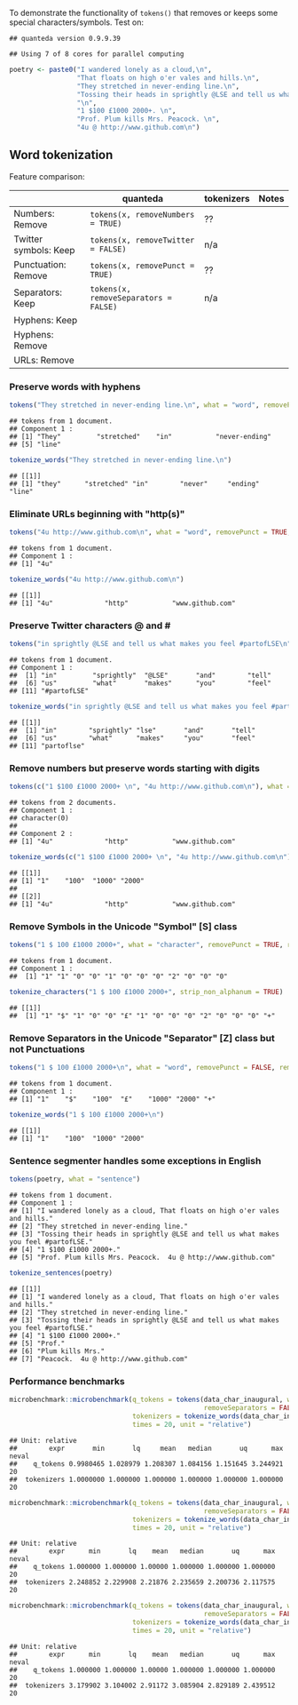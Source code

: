To demonstrate the functionality of `tokens()` that removes or keeps some special characters/symbols. Test on:

    ## quanteda version 0.9.9.39

    ## Using 7 of 8 cores for parallel computing

``` r
poetry <- paste0("I wandered lonely as a cloud,\n",
                 "That floats on high o'er vales and hills.\n",
                 "They stretched in never-ending line.\n",
                 "Tossing their heads in sprightly @LSE and tell us what makes you feel #partofLSE.\n",
                 "\n",
                 "1 $100 £1000 2000+. \n",
                 "Prof. Plum kills Mrs. Peacock. \n",
                 "4u @ http://www.github.com\n")
```

Word tokenization
-----------------

Feature comparison:

|                       | **quanteda**                          | **tokenizers** | Notes |
|-----------------------|---------------------------------------|----------------|-------|
| Numbers: Remove       | `tokens(x, removeNumbers = TRUE)`     | ??             |       |
| Twitter symbols: Keep | `tokens(x, removeTwitter = FALSE)`    | n/a            |       |
| Punctuation: Remove   | `tokens(x, removePunct = TRUE)`       | ??             |       |
| Separators: Keep      | `tokens(x, removeSeparators = FALSE)` | n/a            |       |
| Hyphens: Keep         |                                       |                |       |
| Hyphens: Remove       |                                       |                |       |
| URLs: Remove          |                                       |                |       |

### Preserve words with hyphens

``` r
tokens("They stretched in never-ending line.\n", what = "word", removePunct = TRUE, removeHyphens = FALSE)
```

    ## tokens from 1 document.
    ## Component 1 :
    ## [1] "They"         "stretched"    "in"           "never-ending"
    ## [5] "line"

``` r
tokenize_words("They stretched in never-ending line.\n")
```

    ## [[1]]
    ## [1] "they"      "stretched" "in"        "never"     "ending"    "line"

### Eliminate URLs beginning with "http(s)"

``` r
tokens("4u http://www.github.com\n", what = "word", removePunct = TRUE, removeURL = TRUE)
```

    ## tokens from 1 document.
    ## Component 1 :
    ## [1] "4u"

``` r
tokenize_words("4u http://www.github.com\n")
```

    ## [[1]]
    ## [1] "4u"             "http"           "www.github.com"

### Preserve Twitter characters @ and \#

``` r
tokens("in sprightly @LSE and tell us what makes you feel #partofLSE\n", what = "word", removePunct = TRUE, removeTwitter = FALSE)
```

    ## tokens from 1 document.
    ## Component 1 :
    ##  [1] "in"         "sprightly"  "@LSE"       "and"        "tell"      
    ##  [6] "us"         "what"       "makes"      "you"        "feel"      
    ## [11] "#partofLSE"

``` r
tokenize_words("in sprightly @LSE and tell us what makes you feel #partofLSE\n")
```

    ## [[1]]
    ##  [1] "in"        "sprightly" "lse"       "and"       "tell"     
    ##  [6] "us"        "what"      "makes"     "you"       "feel"     
    ## [11] "partoflse"

### Remove numbers but preserve words starting with digits

``` r
tokens(c("1 $100 £1000 2000+ \n", "4u http://www.github.com\n"), what = "word", removePunct = TRUE, removeNumbers = TRUE)
```

    ## tokens from 2 documents.
    ## Component 1 :
    ## character(0)
    ## 
    ## Component 2 :
    ## [1] "4u"             "http"           "www.github.com"

``` r
tokenize_words(c("1 $100 £1000 2000+ \n", "4u http://www.github.com\n"))
```

    ## [[1]]
    ## [1] "1"    "100"  "1000" "2000"
    ## 
    ## [[2]]
    ## [1] "4u"             "http"           "www.github.com"

### Remove Symbols in the Unicode "Symbol" \[S\] class

``` r
tokens("1 $ 100 £1000 2000+", what = "character", removePunct = TRUE, removeSymbols = TRUE)
```

    ## tokens from 1 document.
    ## Component 1 :
    ##  [1] "1" "1" "0" "0" "1" "0" "0" "0" "2" "0" "0" "0"

``` r
tokenize_characters("1 $ 100 £1000 2000+", strip_non_alphanum = TRUE)
```

    ## [[1]]
    ##  [1] "1" "$" "1" "0" "0" "£" "1" "0" "0" "0" "2" "0" "0" "0" "+"

### Remove Separators in the Unicode "Separator" \[Z\] class but not Punctuations

``` r
tokens("1 $ 100 £1000 2000+\n", what = "word", removePunct = FALSE, removeSeparators = TRUE)
```

    ## tokens from 1 document.
    ## Component 1 :
    ## [1] "1"    "$"    "100"  "£"    "1000" "2000" "+"

``` r
tokenize_words("1 $ 100 £1000 2000+\n")
```

    ## [[1]]
    ## [1] "1"    "100"  "1000" "2000"

### Sentence segmenter handles some exceptions in English

``` r
tokens(poetry, what = "sentence")
```

    ## tokens from 1 document.
    ## Component 1 :
    ## [1] "I wandered lonely as a cloud, That floats on high o'er vales and hills."          
    ## [2] "They stretched in never-ending line."                                             
    ## [3] "Tossing their heads in sprightly @LSE and tell us what makes you feel #partofLSE."
    ## [4] "1 $100 £1000 2000+."                                                              
    ## [5] "Prof. Plum kills Mrs. Peacock.  4u @ http://www.github.com"

``` r
tokenize_sentences(poetry)
```

    ## [[1]]
    ## [1] "I wandered lonely as a cloud, That floats on high o'er vales and hills."          
    ## [2] "They stretched in never-ending line."                                             
    ## [3] "Tossing their heads in sprightly @LSE and tell us what makes you feel #partofLSE."
    ## [4] "1 $100 £1000 2000+."                                                              
    ## [5] "Prof."                                                                            
    ## [6] "Plum kills Mrs."                                                                  
    ## [7] "Peacock.  4u @ http://www.github.com"

### Performance benchmarks

``` r
microbenchmark::microbenchmark(q_tokens = tokens(data_char_inaugural, what = "word", hash = FALSE,                  
                                                 removeSeparators = FALSE, removeTwitter = TRUE),
                               tokenizers = tokenize_words(data_char_inaugural), 
                               times = 20, unit = "relative")
```

    ## Unit: relative
    ##        expr       min       lq     mean   median       uq      max neval
    ##    q_tokens 0.9980465 1.028979 1.208307 1.084156 1.151645 3.244921    20
    ##  tokenizers 1.0000000 1.000000 1.000000 1.000000 1.000000 1.000000    20

``` r
microbenchmark::microbenchmark(q_tokens = tokens(data_char_inaugural, what = "fasterword", hash = FALSE,     
                                                 removeSeparators = FALSE, removeTwitter = TRUE),
                               tokenizers = tokenize_words(data_char_inaugural), 
                               times = 20, unit = "relative")
```

    ## Unit: relative
    ##        expr      min       lq    mean   median       uq      max neval
    ##    q_tokens 1.000000 1.000000 1.00000 1.000000 1.000000 1.000000    20
    ##  tokenizers 2.248852 2.229908 2.21876 2.235659 2.200736 2.117575    20

``` r
microbenchmark::microbenchmark(q_tokens = tokens(data_char_inaugural, what = "fastestword", hash = FALSE, 
                                                 removeSeparators = FALSE, removeTwitter = TRUE),
                               tokenizers = tokenize_words(data_char_inaugural), 
                               times = 20, unit = "relative")
```

    ## Unit: relative
    ##        expr      min       lq    mean   median       uq      max neval
    ##    q_tokens 1.000000 1.000000 1.00000 1.000000 1.000000 1.000000    20
    ##  tokenizers 3.179902 3.104002 2.91172 3.085904 2.829189 2.439512    20
